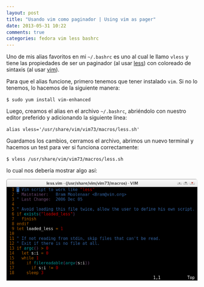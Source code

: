 ```yaml
---
layout: post
title: "Usando vim como paginador | Using vim as pager"
date: 2013-05-31 10:22
comments: true
categories: fedora vim less bashrc
---
```


Uno de mis alias favoritos en mi `~/.bashrc` es uno al cual le llamo `vless` y tiene las propiedades de ser un paginador (al usar [less](http://linux.die.net/man/1/less)) con coloreado de sintaxis (al usar [vim](http://linux.die.net/man/1/vim)).

<!-- more -->

Para que el alias funcione, primero tenemos que tener instalado `vim`. Si no lo tenemos, lo hacemos de la siguiente manera:

    $ sudo yum install vim-enhanced

Luego, creamos el alias en el archivo `~/.bashrc`, abriéndolo con nuestro editor preferido y adicionando la siguiente línea:

    alias vless='/usr/share/vim/vim73/macros/less.sh'

Guardamos los cambios, cerramos el archivo, abrimos un nuevo terminal y hacemos un test para ver si funciona correctamente:

    $ vless /usr/share/vim/vim73/macros/less.sh

lo cual nos debería mostrar algo así:

<img class="center" src="/images/vless.png" title="Paginando con vless" >

